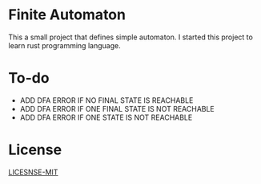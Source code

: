 # Finite Automaton
This a small project that defines simple automaton. I started this project to learn rust
programming language.

# To-do
* ADD DFA ERROR IF NO FINAL STATE IS REACHABLE
* ADD DFA ERROR IF ONE FINAL STATE IS NOT REACHABLE
* ADD DFA ERROR IF ONE STATE IS NOT REACHABLE

# License
[LICESNSE-MIT](LICENSE-MIT)
